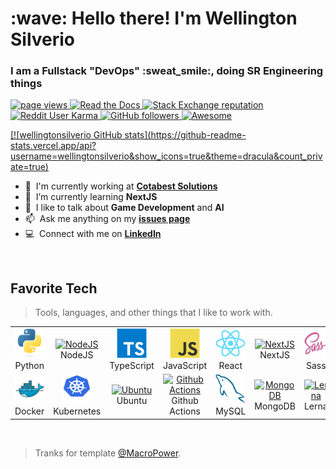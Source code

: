 <h1 align="left" id="wellingtonsilverio-title">:wave: Hello there! I'm Wellington Silverio</h1>
<h3 align="left">I am a Fullstack "DevOps" :sweat_smile:, doing SR Engineering things</h3>

<p align="left">
  <a href="https://github.com/wellingtonsilverio/wellingtonsilverio">
    <img src="https://komarev.com/ghpvc/?username=wellingtonsilverio" alt="page views" />
  </a>
  <a href="https://wellingtonsilverio.readthedocs.io/en/latest">
    <img alt="Read the Docs" src="https://img.shields.io/readthedocs/wellingtonsilverio?logo=read-the-docs">
  </a>
  <a href="https://stackoverflow.com/users/3753994">
    <img alt="Stack Exchange reputation" src="https://img.shields.io/stackexchange/stackoverflow/r/3753994?color=orange&label=reputation&logo=stackoverflow">
  </a>
  <a href="https://reddit.com/u/wellingtonsilverio">
    <img alt="Reddit User Karma" src="https://img.shields.io/reddit/user-karma/combined/wellingtonsilverio?label=karma&logo=reddit">
  </a>
  <a href="https://github.com/wellingtonsilverio?tab=followers">
    <img alt="GitHub followers" src="https://img.shields.io/github/followers/wellingtonsilverio?color=green&logo=github">
  </a>
  <a href="https://github.com/abhisheknaiidu/awesome-github-profile-readme">
    <img alt="Awesome" src="https://awesome.re/mentioned-badge.svg">
  </a>
</p>

<a href="#wellingtonsilverio-title">
  [![wellingtonsilverio GitHub stats](https://github-readme-stats.vercel.app/api?username=wellingtonsilverio&show_icons=true&theme=dracula&count_private=true)
</a>

- :office: &nbsp;I'm currently working at **[Cotabest Solutions]**
- :seedling: &nbsp;I’m currently learning **NextJS**
- :speech_balloon: &nbsp;I like to talk about **Game Development** and **AI**
- :mailbox: &nbsp;Ask me anything on my **[issues page]**
- :computer: &nbsp;Connect with me on **[LinkedIn]**

<br>

<h2 align="left" id="wellingtonsilverio-tech">Favorite Tech</h2>

> Tools, languages, and other things that I like to work with.

<table>
  <tr>
    <td align="center" width="96">
      <a href="#wellingtonsilverio-tech">
        <img src="./img/python-original.svg" width="48" height="48" alt="Python" />
      </a>
      <br>Python
    </td>
    <td align="center" width="96">
      <a href="#wellingtonsilverio-tech">
        <img src="https://user-images.githubusercontent.com/4727/38117885-69734bbc-336c-11e8-8653-86b0fa071896.png" width="48" height="48" alt="NodeJS" />
      </a>
      <br>NodeJS
    </td>
    <td align="center" width="96">
      <a href="#wellingtonsilverio-tech">
        <img src="./img/typescript-original.svg" width="48" height="48" alt="TypeScript" />
      </a>
      <br>TypeScript
    </td>
    <td align="center" width="96">
      <a href="#wellingtonsilverio-tech">
        <img src="./img/javascript-original.svg" width="48" height="48" alt="JavaScript" />
      </a>
      <br>JavaScript
    </td>
    <td align="center" width="96">
      <a href="#wellingtonsilverio-tech" >
        <img src="./img/react-original.svg" width="48" height="48" alt="React" />
      </a>
      <br>React
    </td>
    <td align="center" width="96">
      <a href="#wellingtonsilverio-tech">
        <img src="https://seeklogo.com/images/N/next-js-logo-8FCFF51DD2-seeklogo.com.png" width="48" height="48" alt="NextJS" />
      </a>
      <br>NextJS
    </td>
    <td align="center" width="96">
      <a href="#wellingtonsilverio-tech">
        <img src="./img/sass-original.svg" width="48" height="48" alt="Sass" />
      </a>
      <br>Sass
    </td>
  </tr>
  <tr>
    <td align="center" width="96"> 
      <a href="#wellingtonsilverio-tech" >
        <img src="./img/docker-original.svg" width="48" height="48" alt="Docker" />
      </a>
      <br>Docker
    </td>
    <td align="center" width="96">
      <a href="#wellingtonsilverio-tech" >
        <img src="https://raw.githubusercontent.com/cncf/artwork/master/projects/kubernetes/icon/color/kubernetes-icon-color.svg" width="48" height="48" alt="Kubernetes" />
      </a>
      <br>Kubernetes
    </td>
    <td align="center"  width="96">
      <a href="#wellingtonsilverio-tech">
        <img src="https://upload.wikimedia.org/wikipedia/commons/thumb/9/9e/UbuntuCoF.svg/2048px-UbuntuCoF.svg.png" width="48" height="48" alt="Ubuntu" />
      </a>
      <br>Ubuntu
    </td>
    <td align="center" width="96">
      <a href="#wellingtonsilverio-tech">
        <img src="https://avatars.githubusercontent.com/u/44036562?s=280&v=4" width="48" height="48" alt="Github Actions" />
      </a>
      <br>Github Actions
    </td>
    <td align="center"  width="96">
      <a href="#wellingtonsilverio-tech">
        <img src="./img/mysql-original.svg" width="48" height="48" alt="MySQL" />
      </a>
      <br>MySQL
    </td>
    <td align="center" width="96">
      <a href="#wellingtonsilverio-tech" >
        <img src="https://cdn.worldvectorlogo.com/logos/mongodb-icon-1.svg" width="48" height="48" alt="MongoDB" />
      </a>
      <br>MongoDB
    </td>
    <td align="center" width="96">
      <a href="#wellingtonsilverio-tech" >
        <img src="https://seeklogo.com/images/L/lerna-logo-D58BD795F6-seeklogo.com.png" width="48" height="48" alt="Lerna" />
      </a>
      <br>Lerna
    </td>
  </tr>
</table>

<br>

> Tranks for template [@MacroPower](https://github.com/MacroPower).

<!-- links -->

[Cotabest Solutions]: https://www.cotabest.com.br/ "Cotabest Home Page"
[issues page]: https://github.com/wellingtonsilverio/wellingtonsilverio/issues "wellingtonsilverio/issues"
[linkedin]: https://www.linkedin.com/in/wellington-silverio/ "Wellington Silverio LinkedIn"
